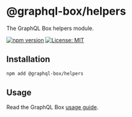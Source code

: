 # @graphql-box/helpers

The GraphQL Box helpers module.

[![npm version](https://badge.fury.io/js/%40graphql-box%2Fhelpers.svg)](https://badge.fury.io/js/%40graphql-box%2Fhelpers)
[![License: MIT](https://img.shields.io/badge/License-MIT-yellow.svg)](LICENSE)

## Installation

```bash
npm add @graphql-box/helpers
```

## Usage

Read the GraphQL Box [usage guide](../../README.md#usage).
